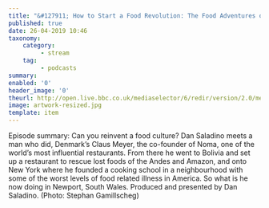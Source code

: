 ```yaml
---
title: "&#127911; How to Start a Food Revolution: The Food Adventures of Claus Meyer"
published: true
date: 26-04-2019 10:46
taxonomy:
    category:
         - stream
    tag:
         - podcasts
summary:
enabled: '0'
header_image: '0'
theurl: http://open.live.bbc.co.uk/mediaselector/6/redir/version/2.0/mediaset/audio-nondrm-download/proto/http/vpid/p076jnm3.mp3
image: artwork-resized.jpg
template: item
---
```

 
Episode summary: Can you reinvent a food culture? Dan Saladino meets a man who did, Denmark’s Claus Meyer, the co-founder of Noma, one of the world’s most influential restaurants. From there he went to Bolivia and set up a restaurant to rescue lost foods of the Andes and Amazon, and onto New York where he founded a cooking school in a neighbourhood with some of the worst levels of food related illness in America. So what is he now doing in Newport, South Wales. Produced and presented by Dan Saladino. (Photo: Stephan Gamillscheg)
